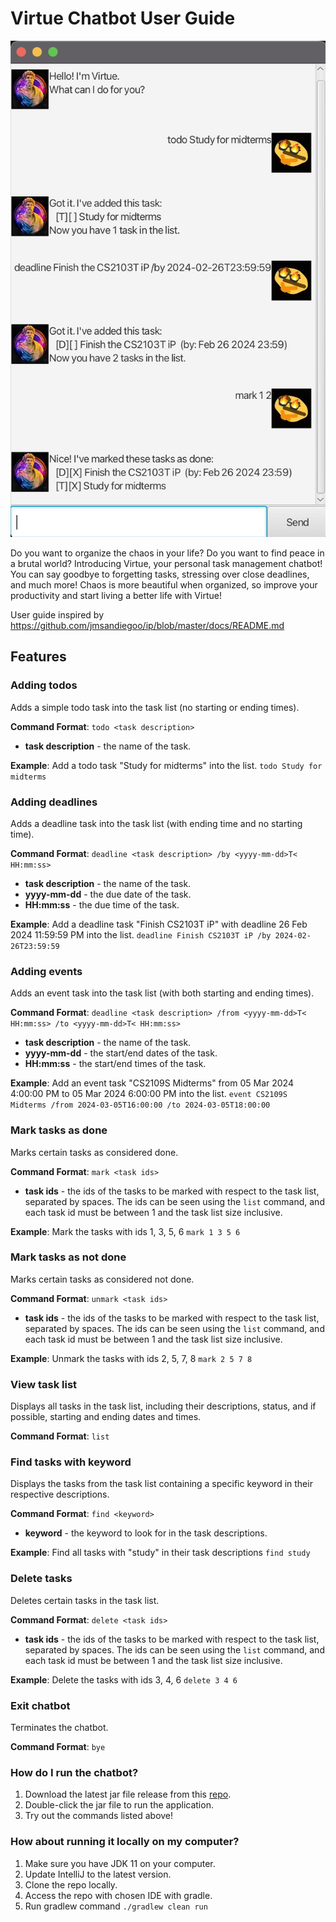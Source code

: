 # Virtue Chatbot User Guide

![Screenshot of product test run.](./Ui.png)

Do you want to organize the chaos in your life? 
Do you want to find peace in a brutal world?
Introducing Virtue, your personal task management chatbot!
You can say goodbye to forgetting tasks, stressing over close deadlines, and much more!
Chaos is more beautiful when organized, so improve your productivity and start living a better life with Virtue!

User guide inspired by https://github.com/jmsandiegoo/ip/blob/master/docs/README.md
## Features

### Adding todos

Adds a simple todo task into the task list (no starting or ending times).

**Command Format**: ```todo <task description>```
* **task description** - the name of the task.

**Example**: Add a todo task "Study for midterms" into the list.
```todo Study for midterms```

### Adding deadlines

Adds a deadline task into the task list (with ending time and no starting time).

**Command Format**: ```deadline <task description> /by <yyyy-mm-dd>T< HH:mm:ss>```
* **task description** - the name of the task.
* **yyyy-mm-dd** - the due date of the task.
* **HH:mm:ss** - the due time of the task.

**Example**: Add a deadline task "Finish CS2103T iP" with deadline 26 Feb 2024 11:59:59 PM into the list.
```deadline Finish CS2103T iP /by 2024-02-26T23:59:59```

### Adding events

Adds an event task into the task list (with both starting and ending times).

**Command Format**: ```deadline <task description> /from <yyyy-mm-dd>T< HH:mm:ss> /to <yyyy-mm-dd>T< HH:mm:ss>```
* **task description** - the name of the task.
* **yyyy-mm-dd** - the start/end dates of the task.
* **HH:mm:ss** - the start/end times of the task.

**Example**: Add an event task "CS2109S Midterms" from 05 Mar 2024 4:00:00 PM to 05 Mar 2024 6:00:00 PM into the list.
```event CS2109S Midterms /from 2024-03-05T16:00:00 /to 2024-03-05T18:00:00```

### Mark tasks as done

Marks certain tasks as considered done.

**Command Format**: ```mark <task ids>```

* **task ids** - the ids of the tasks to be marked with respect to the task list, separated by spaces.
The ids can be seen using the `list` command, and each task id must be between 1 and the task list size inclusive.

**Example**: Mark the tasks with ids 1, 3, 5, 6 ```mark 1 3 5 6```

### Mark tasks as not done

Marks certain tasks as considered not done.

**Command Format**: ```unmark <task ids>```

* **task ids** - the ids of the tasks to be marked with respect to the task list, separated by spaces.
  The ids can be seen using the `list` command, and each task id must be between 1 and the task list size inclusive.

**Example**: Unmark the tasks with ids 2, 5, 7, 8 ```mark 2 5 7 8```

### View task list

Displays all tasks in the task list, including their descriptions, status, 
and if possible, starting and ending dates and times.

**Command Format**: ```list```

### Find tasks with keyword

Displays the tasks from the task list containing a specific keyword in their respective descriptions.

**Command Format**: ```find <keyword>```

* **keyword** - the keyword to look for in the task descriptions.

**Example**: Find all tasks with "study" in their task descriptions ```find study```

### Delete tasks

Deletes certain tasks in the task list.

**Command Format**: ```delete <task ids>```

* **task ids** - the ids of the tasks to be marked with respect to the task list, separated by spaces.
  The ids can be seen using the `list` command, and each task id must be between 1 and the task list size inclusive.

**Example**: Delete the tasks with ids 3, 4, 6 ```delete 3 4 6```

### Exit chatbot

Terminates the chatbot.

**Command Format**: ```bye```

### How do I run the chatbot?

1. Download the latest jar file release from this [repo](https://github.com/sarjinius/ip/releases).
2. Double-click the jar file to run the application.
3. Try out the commands listed above!

### How about running it locally on my computer?
1. Make sure you have JDK 11 on your computer. 
2. Update IntelliJ to the latest version.
3. Clone the repo locally.
4. Access the repo with chosen IDE with gradle.
5. Run gradlew command `./gradlew clean run`
